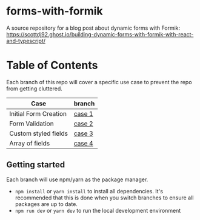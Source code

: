 # forms-with-formik
A source repository for a blog post about dynamic forms with Formik: https://scottdj92.ghost.io/building-dynamic-forms-with-formik-with-react-and-typescript/

# Table of Contents
Each branch of this repo will cover a specific use case to prevent the repo from getting cluttered.

| Case  | branch  |
|---|---|
| Initial Form Creation  | [case 1](https://github.com/scottdj92/forms-with-formik/tree/case/initial-form)  |
| Form Validation  | [case 2](https://github.com/scottdj92/forms-with-formik/tree/case/form-validation)  |
| Custom styled fields  | [case 3](https://github.com/scottdj92/forms-with-formik/tree/case/styled-fields)  |
| Array of fields  |  [case 4](https://github.com/scottdj92/forms-with-formik/tree/case/array-of-fields)  |


## Getting started
Each branch will use npm/yarn as the package manager.

* `npm install` or `yarn install` to install all dependencies. It's recommended that this is done when you switch branches to ensure all packages are up to date.
* `npm run dev` or `yarn dev` to run the local development environment
